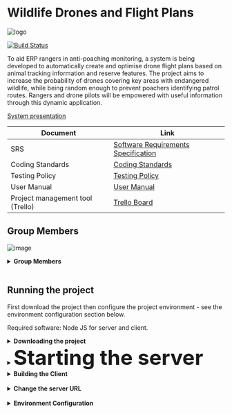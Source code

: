 # Wildlife Drones and Flight Plans
![logo](https://i.imgur.com/YTpHUqt.png)

[![Build Status](https://travis-ci.com/cos301-2019-se/Wildlife-Drones-and-Flight-Plans.svg?branch=master)](https://travis-ci.com/cos301-2019-se/Wildlife-Drones-and-Flight-Plans)

To aid ERP rangers in anti-poaching monitoring, a system is being developed to automatically create and optimise drone flight plans based on animal tracking information and reserve features. The project aims to increase the probability of drones covering key areas with endangered wildlife, while being random enough to prevent poachers identifying patrol routes. Rangers and drone pilots will be empowered with useful information through this dynamic application.

[System presentation](/Documentation/Wildlife%20Drones%20and%20Flight%20Plans%20Virtual%20Presentation.pdf)

| Document                         	| Link                                                                                        	|
|----------------------------------	|---------------------------------------------------------------------------------------------	|
| SRS                              	| [Software Requirements Specification](Documentation/Demo4/Drone_Flight_Plans_SRS_Demo4.pdf) 	|
| Coding Standards                 	| [Coding Standards](/Documentation/Demo4/CodingStandards_Demo4.pdf)                          	|
| Testing Policy                   	| [Testing Policy](/Documentation/Demo4/Testing_policy_document_Demo4.pdf)                    	|
| User Manual                      	| [User Manual](Documentation/Demo4/userManual_Demo4.pdf)                                     	|
| Project management tool (Trello) 	| [Trello Board](https://trello.com/b/GWit5JXi/capstone)                                      	|

## Group Members
![image](https://lh4.googleusercontent.com/sYkeIXRCdnU5gPxCxJOXc_I6xD2D_OMxqu9-eRN1WwPWEg5bAW_7SZ86O5U863usmgKeCJeqAwN-Ay0bMkrIqJnZelcAtLnpRAeiHbHnukEjuPdsahIV_iJfkl8ATyYRKPP_e5_N)


<details><summary><b>Group Members</b></summary>
<p>
  
</hr>

### Matthew Evans (16262949) [GitHub Profile](https://github.com/EvansMatthew97), [CV](Documentation/CVS/Matthew.pdf), [LinkedIN](https://www.linkedin.com/in/matthew-evans-011a78191/)
- __Interests__: Technology, astronomy, music, film, history
- __Skills__: JavaScript, TypeScript, Angular 2+, Ionic Framework, PHP, SQL, NodeJS, React, 64-bit assembly, Android Play Store deployment, web development, Adobe After Effects, Blender 3D, GIMP, web scraping
- __Previous work experience__:
  - Teaching Assistant for the CS Department, 2016
  - Teaching Assistant for IMY department, 2017
- __Attitudes__: Curious, passionate and positive towards the future of technology

### Andreas Louw (15048366) [GitHub Profile](https://github.com/ASLouw), [CV](Documentation/CVS/Andreas.pdf), [LinkedIN](https://www.linkedin.com/in/andreas-louw-182a36175)
- __Interests__: Programming, app development, metalwork and woodwork
- __Skills__: Java, Kotlin, PHP, C++, C#, JavaScript, Assembly (x64), App development, Web development, Database Management
- __Previous work experience__: None
- __Attitudes__: Diligent, honest, positive and a people person

### Bryan Janse van Vuuren (16217498) [GitHub Profile](https://github.com/Viidas96), [CV](Documentation/CVS/Bryan.pdf), [LinkedIN](https://www.linkedin.com/in/bryan-janse-van-vuuren-451b8a191)
- __Interests__: Gaming, programming, mobile application development and music
- __Skills__: Angular, Java, C#, JavaScript, Mobile App Devlopment, Database management and design, Web Devlopment
- __Previous work experience__: 
  - Mobile application design for Rage Software
  - Mobile game development
- __Attitudes__: Devoted, trusting, positive, punctual, work-oriented and willingness

### Deane Roos (17057966) [GitHub Profile](https://github.com/BCybercell), [CV](Documentation/CVS/Deane.pdf), [LinkedIN](https://www.linkedin.com/in/deane-roos-a7a896143)
- __Interests__: Virtual reality, gaming and artificial intelligence
- __Skills__: Java, C++, Assembly x64, Python
- __Previous work experience__:  ETA operations
- __Attitudes__: Hardworking, positive and dedicated


### Reinhardt Eiselen (14043302) [GitHub Profile](https://github.com/EiselenR), [CV](Documentation/CVS/Reinhardt.pdf), [LinkedIN](https://www.linkedin.com/in/reinhardt-eiselen-0071a685)
- __Interests__: Music ,the outdoors and technology
- __Skills__:  Java, C++ , JavaScript, Assembly (x86) and 64 bit, PHP, SQL, Android, Nodejs, Angular, Web development and App development
- __Previous work experience__: No formal work experience 
- __Attitudes__: Always up for a challenge, curious about the unkown and hardworking
</p>
</details>
</hr>
</br> 

## Running the project

First download the project then configure the project environment - see the environment configuration section below.

Required software: Node JS for server and client. 


</hr>

<details><summary><b>Downloading the project</b></summary>
<p>
  
Downloading Wildlife Drones and Flight Plan <br/>
- Clone or download the repository on the GitHub page. <br/>
- Select Download ZIP. <br/>
- Once the zip file has been downloaded unzip the folder. <br/>

</p>
</details>

</hr>


<details><summary><b><font size="30px">Starting the server</font></b></summary>
<p>
  
```
# go to the server directory
$ cd server

# install dependencies
$ npm install

# run a production server
$ prestart:prod && npm run start:prod

# run a development server (localhost:3000)
$ npm run start:dev
```
</p>
</details>
</hr>


<details><summary><b>Building the Client</b></summary>
<p>
  
```
# go to the client directory
$ cd client

# install dependencies
$ npm install

# run a development server, livereload (localhost:4200)
$ npm run start

# or to run a server that can be accessed by mobile devices using Ionic DevApp
$ ionic serve --devapp

# or to run on android
$ ionic cordova run android

# or to run on ios (requires MacOS device)
$ ionic cordova run ios
```
</p>
</details>
</hr>
</br> 

<details><summary><b>Change the server URL</b></summary>
<p>
  
Edit ```/client/src/environments/{environment.prod.ts|environment.ts}``` and change the server key to your url.

We recommend using an https scheme.
</p>
</details>
</hr>
</br> 


<details><summary><b>Environment Configuration</b></summary>
<p>
  
Development configuration can be made in a .env file. The easiest way to set it up is to copy-paste the .env.example file and rename it to .env.

In production, a .env file should not exist. The environment variables should be set as actual environment variables wherever your production server provides this functionality.

Example:
```
APP_NAME=Wildlife Drones
PORT=3000
SECRET=secretKey
TOKEN_EXPIRES=7d
RESERVE_NAME=Kruger National Park
CELL_SIZE=500
ADMIN_EMAIL=drbam301@gmail.com
DEFAULT_ADMIN_PASSWORD=password
DB_TYPE=postgres
DB_USER=postgres
DB_HOST=localhost
DB_PORT=5432
DB_PASS=password
DB_DATABASE=drones
MAIL_HOST=smtp.gmail.com
MAIL_PORT=465
MAIL_USERNAME=drbam301@gmail.com
MAIL_PASSWORD=shhhhhh
OTP_PATTERN=[a-z\d]{3}-[a-z\d]{3}
OTP_EXPIRES=120
OTP_ATTEMPTS=3
```

- APP_NAME - the name of the application that will be shown to the user in emails
- PORT - the port the server should listen on
- SECRET - a random string used as a private key for jwt tokens. This should be sufficiently long (e.g 256 or 512 characters) and random.
- RESERVE_NAME - the name of the reserve as per OpenStreetMaps
- CELL_SIZE - the size (width and height) of a cell in metres
- ADMIN_EMAIL - the default administrator email. This account can be used to create other accounts.
- DEFAULT_ADMIN_PASSWORD - the default administrator password - can be changed in future.
- DB_TYPE - database type. E.g. "postgres" or "mysql" or "sqlite"
- DB_USER - database username
- DB_HOST - database host. Use 127.0.0.1 over localhost to eliminate DNS overhead.
- DB_PORT - database port
- DB_PASS - database user password
- DB_DATABASE - name of the database
- MAIL_HOST - the SMTP mail host (e.g. smtp.gmail.com)
- MAIL_PORT - the mail server port (465 is recommended as TLS is always enabled)
- MAIL_USERNAME - the email address used to log into the mail server
- MAIL_PASSWORD - the password used to log into the mail server
- OTP_PATTERN - A regular expression pattern to generate a random one-time-pin from
- OTP_EXPIRES - How long (in seconds) an OTP lasts. This is also the time the user has to wait before login attempts reset.
- OTP_ATTEMPTS - The number of login attempts the user gets before being locked out until the one time pin expires.

</p>
</details>

</hr>
